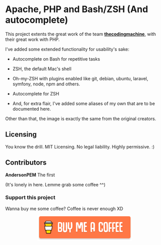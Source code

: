 # Apache, PHP and Bash/ZSH (And autocomplete)

This project extents the great work of the team **[thecodingmachine](https://github.com/thecodingmachine/docker-images-php)**, with their great work with PHP.

I've added some extended functionality for usability's sake:

- Autocomplete on Bash for repetitive tasks
  
- ZSH, the default Mac's shell
  
- Oh-my-ZSH with plugins enabled like git, debian, ubuntu, laravel, symfony, node, npm and others.
  
- Autocomplete for ZSH
  
- And, for extra flair, I've added some aliases of my own that are to be documented here.
  

Other than that, the image is exactly the same from the original creators.

## Licensing

You know the drill. MIT Licensing. No legal liability. Highly permissive. :)

## Contributors

**AndersonPEM** The first

(It's lonely in here. Lemme grab some coffee ^^)

### Support this project

Wanna buy me some coffee? Coffee is never enough XD

<p align="center">
<a href="https://www.buymeacoffee.com/andersonpem" target="_blank">
<img src="./bac.svg" width="300px" ></a></p>
